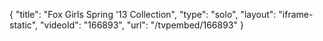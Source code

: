 {
    "title": "Fox Girls Spring '13 Collection",
    "type": "solo",
    "layout": "iframe-static",
    "videoId": "166893",
    "url": "\/tvpembed\/166893"
}